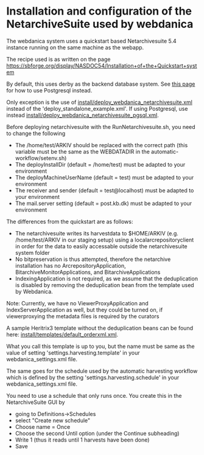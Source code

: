 # Installation and configuration of the NetarchiveSuite used by webdanica

The webdanica system uses a quickstart based Netarchivesuite 5.4 instance running on the same machine as the webapp.

The recipe used is as written on the page https://sbforge.org/display/NASDOC54/Installation+of+the+Quickstart+system

By default, this uses derby as the backend database system. See [this page](webdanica_with_postgresql.md) for how to use Postgresql instead.

Only exception is the use of [install/deploy_webdanica_netarchivesuite.xml](install/deploy_webdanica_netarchivesuite.xml) instead of the 'deploy_standalone_example.xml'.
If using Postgresql, use instead [install/deploy_webdanica_netarchivesuite_pgsql.xml](install/deploy_webdanica_netarchivesuite_pgsql.xml). 

Before deploying netarchivesuite with the RunNetarchivesuite.sh, you need to change the following

 * The /home/test/ARKIV should be replaced with the correct path (this variable must be the same as the WEBDATADIR in the automatic-workflow/setenv.sh)
 * The deployInstallDir (default = /home/test) must be adapted to your environment
 * The deployMachineUserName (default = test) must be adapted to your environment
 * The receiver and sender (default = test@localhost)  must be adapted to your environment
 * The mail.server setting (default = post.kb.dk)  must be adapted to your environment

The differences from the quickstart are as follows: 
 * The netarchivesuite writes its harvestdata to $HOME/ARKIV (e.g. /home/test/ARKIV in our staging setup) using a localarcrepositoryclient in order for the data to easily accessable outside the netarchivesuite system folder
 * No bitpreservation is thus attempted, therefore the netarchive installation has no ArcrepositoryApplication, BitarchiveMonitorApplications, and BitarchiveApplications
 * IndexingApplication is not required, as we assume that the deduplication is disabled by removing the deduplication bean from the template used by Webdanica.

Note: Currently, we have no ViewerProxyApplication and IndexServerApplication as well, but they could be turned on, if viewerproxying the metadata files is required by the curators

A sample Heritrix3 template without the deduplication beans can be found here: [install/templates/default_orderxml.xml](install/templates/default_orderxml.xml).

What you call this template is up to you, but the name must be same as the value of setting 'settings.harvesting.template' in your webdanica_settings.xml file.

The same goes for the schedule used by the automatic harvesting workflow which is defined by the setting 'settings.harvesting.schedule' in your webdanica_settings.xml file.

You need to use a schedule that only runs once.
You create this in the NetarchiveSuite GUI by 
 * going to Definitions->Schedules 
 * select "Create new schedule"
 * Choose name = Once
 * Choose the second Until option (under the Continue subheading)
 * Write 1 (thus it reads until 1 harvests have been done)
 * Save 

